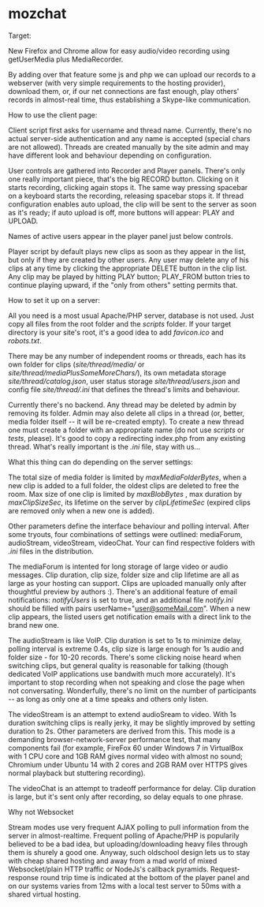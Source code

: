 # mozchat

Target:

New Firefox and Chrome allow for easy audio/video recording using getUserMedia plus MediaRecorder.

By adding over that feature some js and php we can upload our records to a webserver 
(with very simple requirements to the hosting provider), download them, or,
if our net connections are fast enough, play others' records in almost-real time, thus establishing
a Skype-like communication.

How to use the client page:

Client script first asks for username and thread name. Currently, there's no actual server-side authentication and any name is accepted (special chars are not allowed). Threads are created manually by the site admin and may have different look and behaviour depending on configuration. 

User controls are gathered into Recorder and Player panels. There's only one really important piece, that's the big RECORD button. Clicking on it starts recording, clicking again stops it. The same way pressing spacebar on a keyboard starts the recording, releasing spacebar stops it. If thread configuration enables auto upload, the clip will be sent to the server as soon as it's ready; if auto upload is off, more buttons will appear: PLAY and UPLOAD.

Names of active users appear in the player panel just below controls. 

Player script by default plays new clips as soon as they appear in the list, but only if they are created by other users. Any user may delete any of his clips at any time by clicking the appropriate DELETE button in the clip list. Any clip may be played by hitting PLAY button; PLAY_FROM button tries to continue playing upward, if the "only from others" setting permits that.

How to set it up on a server: 

All you need is a most usual Apache/PHP server, database is not used. Just copy all files from the root folder and the _scripts_ folder. If your target directory is your site's root, it's a good idea to add _favicon.ico_ and _robots.txt_.

There may be any number of independent rooms or threads, each has its own folder for clips (_site/thread/media/_ or _site/thread/mediaPlusSomeMoreChars/_), its own metadata storage _site/thread/catalog.json_, user status storage _site/thread/users.json_ and config file _site/thread/.ini_ that defines the thread's limits and behaviour. 

Currently there's no backend. Any thread may be deleted by admin by removing its folder. Admin may also delete all clips in a thread (or, better, media folder itself -- it will be re-created empty). To create a new thread one must create a folder with an appropriate name (do not use _scripts_ or _tests_, please). It's good to copy a redirecting index.php from any existing thread. What's really important is the _.ini_ file, stay with us...

What this thing can do depending on the server settings:

The total size of media folder is limited by _maxMediaFolderBytes_, when a new clip is added to a full folder, the oldest clips are deleted to free the room. Max size of one clip is limited by _maxBlobBytes_ , max duration by _maxClipSizeSec_, its lifetime on the server by _clipLifetimeSec_ (expired clips are removed only when a new one is added).

Other parameters define the interface behaviour and polling interval. After some tryouts, four combinations of settings were outlined: mediaForum, audioStream, videoStream, videoChat. Your can find respective folders with _.ini_ files in the distribution.

The mediaForum is intented for long storage of large video or audio messages. Clip duration, clip size, folder size and clip lifetime are all as large as your hosting can support. Clips are uploaded manually only after thoughtful preview by authors :). There's an additional feature of email notifications: _notifyUsers_ is set to true, and an additional file _notify.ini_ should be filled with pairs userName="user@someMail.com". When a new clip appears, the listed users get notification emails with a direct link to the brand new one.

The audioStream is like VoIP. Clip duration is set to 1s to minimize delay, polling interval is extreme 0.4s, clip size is large enough for 1s audio and folder size - for 10-20 records. There's some clicking noise heard when switching clips, but general quality is reasonable for talking (though dedicated VoIP applications use bandwith much more accurately). It's important to stop recording when not speaking and close the page when not conversating. Wonderfully, there's no limit on the number of participants -- as long as only one at a time speaks and others only listen.

The videoStream is an attempt to extend audioSream to video. With 1s duration switching clips is really jerky, it may be slightly improved by setting duration to 2s. Other parameters are derived from this. This mode is a demanding browser-network-server performance test, that many components fail (for example, FireFox 60 under Windows 7 in VirtualBox with 1 CPU core and 1GB RAM gives normal video with almost no sound; Chromium under Ubuntu 14 with 2 cores and 2GB RAM over HTTPS gives normal playback but stuttering recording).

The videoChat is an attempt to tradeoff performance for delay. Clip duration is large, but it's sent only after recording, so delay equals to one phrase. 

Why not Websocket

Stream modes use very frequent AJAX polling to pull information from the server in almost-realtime. Frequent polling of Apache/PHP is popularily believed to be a bad idea, but uploading/downloading heavy files through them is shurely a good one. Anyway, such oldschool design lets us to stay with cheap shared hosting and away from a mad world of mixed Websocket/plain HTTP traffic or NodeJs's callback pyramids. Request-response round trip time is indicated at the bottom of the player panel and on our systems varies from 12ms with a local test server to 50ms with a shared virtual hosting.



